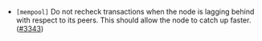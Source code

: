 - `[mempool]` Do not recheck transactions when the node is lagging behind with respect to its peers.
  This should allow the node to catch up faster.
  ([\#3343](https://github.com/cometbft/cometbft/pull/3343))